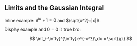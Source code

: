 ## Limits and the Gaussian Integral

Inline example: $e^{i\pi}+1=0$ and $\sqrt{x^2}=|x|$.

Display example and $0=0$ is true bro:

$$ \int_{-\infty}^{\infty} e^{-x^2}\,dx = \sqrt{\pi} $$
